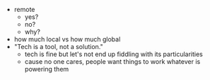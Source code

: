 - remote
	- yes?
	- no?
	- why?
- how much local vs how much global
- "Tech is a tool, not a solution."
	- tech is fine but let's not end up fiddling with its particularities
	- cause no one cares, people want things to work whatever is powering them